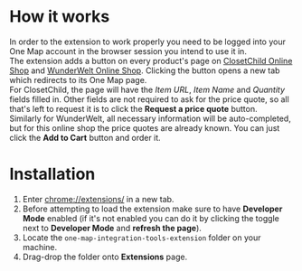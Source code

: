 # How it works 
In order to the extension to work properly you need to be logged into your One Map account in the browser session you intend to use it in.\
The extension adds a button on every product's page on [ClosetChild Online Shop](https://www.closetchildonlineshop.com/) and [WunderWelt Online Shop](https://www.wunderwelt.jp/). Clicking the button opens a new tab which redirects to its One Map page. \
For ClosetChild, the page will have the *Item URL*, *Item Name* and *Quantity* fields filled in. Other fields are not required to ask for the price quote, so all that's left to request it is to click the **Request a price quote** button.\
Similarly for WunderWelt, all necessary information will be auto-completed, but for this online shop the price quotes are already known. You can just click the **Add to Cart** button and order it.

# Installation
1. Enter [chrome://extensions/](chrome://extensions/) in a new tab.
2. Before attempting to load the extension make sure to have **Developer Mode** enabled (if it's not enabled you can do it by clicking the toggle next to **Developer Mode** and **refresh the page**).
3. Locate the `one-map-integration-tools-extension` folder on your machine.
4. Drag-drop the folder onto **Extensions** page.
